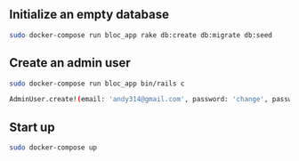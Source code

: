 ## Initialize an empty database

```sh
sudo docker-compose run bloc_app rake db:create db:migrate db:seed
```

## Create an admin user

```sh
sudo docker-compose run bloc_app bin/rails c

AdminUser.create!(email: 'andy314@gmail.com', password: 'change', password_confirmation: 'me')
```

## Start up

```sh
sudo docker-compose up
```
